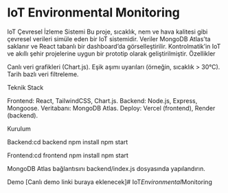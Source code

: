 # IoT Environmental Monitoring
IoT Çevresel İzleme Sistemi
Bu proje, sıcaklık, nem ve hava kalitesi gibi çevresel verileri simüle eden bir IoT sistemidir. Veriler MongoDB Atlas’ta saklanır ve React tabanlı bir dashboard’da görselleştirilir. Kontrolmatik’in IoT ve akıllı şehir projelerine uygun bir prototip olarak geliştirilmiştir.
Özellikler

Canlı veri grafikleri (Chart.js).
Eşik aşımı uyarıları (örneğin, sıcaklık > 30°C).
Tarih bazlı veri filtreleme.

Teknik Stack

Frontend: React, TailwindCSS, Chart.js.
Backend: Node.js, Express, Mongoose.
Veritabanı: MongoDB Atlas.
Deploy: Vercel (frontend), Render (backend).

Kurulum

Backend:cd backend
npm install
npm start


Frontend:cd frontend
npm install
npm start


MongoDB Atlas bağlantısını backend/index.js dosyasında yapılandırın.

Demo
[Canlı demo linki buraya eklenecek]#   I o T _ E n v i r o n m e n t a l _ M o n i t o r i n g  
 